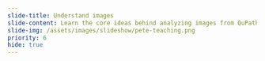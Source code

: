 ```yaml
---
slide-title: Understand images
slide-content: Learn the core ideas behind analyzing images from QuPath’s creator, in the new interactive handbook <a href="https://bioimagebook.github.io/README.html" target=blank>Introduction to Bioimage Analysis</a>.
slide-img: /assets/images/slideshow/pete-teaching.png
priority: 6
hide: true
---
```

